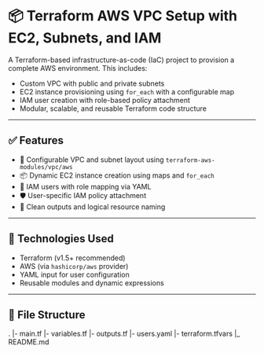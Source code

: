 # 📦 Terraform AWS VPC Setup with EC2, Subnets, and IAM

A Terraform-based infrastructure-as-code (IaC) project to provision a complete AWS environment. This includes:

- Custom VPC with public and private subnets
- EC2 instance provisioning using `for_each` with a configurable map
- IAM user creation with role-based policy attachment
- Modular, scalable, and reusable Terraform code structure

---

## ✅ Features

- 🔧 Configurable VPC and subnet layout using `terraform-aws-modules/vpc/aws`
- 📦 Dynamic EC2 instance creation using maps and `for_each`
- 👤 IAM users with role mapping via YAML
- 🛡️ User-specific IAM policy attachment
- 📂 Clean outputs and logical resource naming

---

## 🚀 Technologies Used

- Terraform (v1.5+ recommended)
- AWS (via `hashicorp/aws` provider)
- YAML input for user configuration
- Reusable modules and dynamic expressions

---

## 📁 File Structure
.
|- main.tf
|- variables.tf
|- outputs.tf
|- users.yaml
|- terraform.tfvars
|_ README.md
